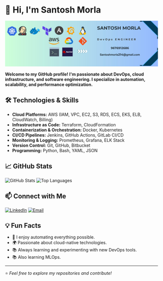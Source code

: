 # 👋 Hi, I'm Santosh Morla

![Profile Banner](https://github.com/SantoshMorla/SantoshMorla/blob/main/santosh.jpeg?raw=true)

<b>Welcome to my GitHub profile! I'm passionate about DevOps, cloud infrastructure, and software engineering. I specialize in automation, scalability, and performance optimization.</b>

## 🛠️ Technologies & Skills

- **Cloud Platforms:** AWS (IAM, VPC, EC2, S3, RDS, ECS, EKS, ELB, CloudWatch, Billing)
- **Infrastructure as Code:** Terraform, CloudFormation
- **Containerization & Orchestration:** Docker, Kubernetes
- **CI/CD Pipelines:** Jenkins, GitHub Actions, GitLab CI/CD
- **Monitoring & Logging:** Prometheus, Grafana, ELK Stack
- **Version Control:** Git, GitHub, Bitbucket
- **Programming:** Python, Bash, YAML, JSON

## 📈 GitHub Stats

![GitHub Stats](https://github-readme-stats.vercel.app/api?username=santoshmorla&show_icons=true&theme=radical)
![Top Languages](https://github-readme-stats.vercel.app/api/top-langs/?username=santoshmorla&layout=compact&theme=radical)

## 📫 Connect with Me

[![LinkedIn](https://img.shields.io/badge/LinkedIn-0077B5?style=for-the-badge&logo=linkedin&logoColor=white)](https://www.linkedin.com/in/santosh-m-devops/)
[![Email](https://img.shields.io/badge/Email-D14836?style=for-the-badge&logo=gmail&logoColor=white)](santoshmorla214@gmail.com)

## 💡 Fun Facts

- 🚀 I enjoy automating everything possible.
- 🌍 Passionate about cloud-native technologies.
- 📚 Always learning and experimenting with new DevOps tools.
- 📚 Also learning MLOps.

---

⭐️ *Feel free to explore my repositories and contribute!*  
